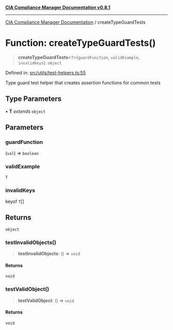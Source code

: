 [**CIA Compliance Manager Documentation v0.8.1**](../README.md)

***

[CIA Compliance Manager Documentation](../globals.md) / createTypeGuardTests

# Function: createTypeGuardTests()

> **createTypeGuardTests**\<`T`\>(`guardFunction`, `validExample`, `invalidKeys`): `object`

Defined in: [src/utils/test-helpers.ts:55](https://github.com/Hack23/cia-compliance-manager/blob/aea527f1006de96602c10bb201453301cffe7b07/src/utils/test-helpers.ts#L55)

Type guard test helper that creates assertion functions for common tests

## Type Parameters

• **T** *extends* `object`

## Parameters

### guardFunction

(`val`) => `boolean`

### validExample

`T`

### invalidKeys

keyof `T`[]

## Returns

`object`

### testInvalidObjects()

> **testInvalidObjects**: () => `void`

#### Returns

`void`

### testValidObject()

> **testValidObject**: () => `void`

#### Returns

`void`
